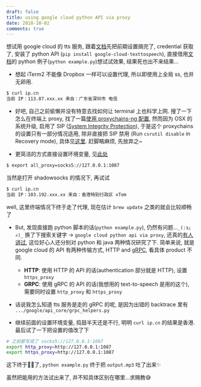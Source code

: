```yaml
---
draft: false
title: using google cloud python API via proxy
date: 2018-10-02
comments: true
---
```


想试用 google cloud 的 tts 服务, 跟着[文档](https://cloud.google.com/text-to-speech/docs/quickstart-protocol)先把前期设置搞完了, credential 获取了, 安装了 python API (`pip install google-cloud-texttospeech`), 直接借用[文档](https://cloud.google.com/text-to-speech/docs/create-audio)的 python 例子(`python example.py`)想试试效果, 结果死也出不来结果...

- 想起 iTerm2 不能像 Dropbox 一样可以设置代理, 所以即使用上全局 ss, 也并无卵用.

```bash
$ curl ip.cn
当前 IP：113.87.xxx.xx 来自：广东省深圳市 电信
```

- 好吧, 自己之前偷懒并没有特意去找如何让 terminal 上也科学上网. 搜了一下怎么在终端上 proxy,
找了一篇[使用 proxychains-ng 配置](http://www.devmeng.com/2016/04/19/shadowsocks_proxychainsNG_iterms2/),
然而因为 OSX 的系统升级, 启用了 SIP ([System Integrity Protection](https://en.wikipedia.org/wiki/System_Integrity_Protection)),
于是这个 proxychains 的设置只有一部分情况适用, 除非直接把 SIP 禁用 (Run `csrutil disable` in Recovery mode), 具体见[这里](https://github.com/rofl0r/proxychains-ng/issues/78). 赶脚略麻烦, 先放弃之~

- 更简洁的方式直接设置环境变量, 见[此处](https://github.com/mrdulin/blog/issues/18)

```bash
$ export all_proxy=socks5://127.0.0.1:1087
```

当然是打开 shadowsocks 的情况下, 再试试

```bash
$ curl ip.cn
当前 IP：103.192.xxx.xx 来自：香港特别行政区 xTom
```

well, 这里终端情况下终于走了代理, 现在估计 `brew update` 之类的就会比较顺畅了

- But, 发现直接跑 python 脚本的话(`python example.py`), 仍然有问题...`_(:з」∠)_`
换了下搜索关键字 -> `google cloud python api via proxy`, 还真的[有人讲过](https://github.com/salrashid123/gcpsamples/tree/master/proxy), 这位好心人还分别对 python 和 java 两种情况研究了下.
简单来说, 就是 google cloud 的 API 有两种传输方式, HTTP and [gRPC](https://grpc.io/), 看具体 product 不同.

  - **HTTP**: 使用 HTTP 的 API 的话(authentication 部分就是 HTTP), 设置 `https_proxy`
  - **GRPC**: 使用 gRPC 的 API 的话(我想用的 text-to-speech 是用的这个), 需要同时设置 `http_proxy` 和 `https_proxy`

- 话说我怎么知道 tts 服务是走的 gRPC 的呢, 是因为出错的 backtrace 里有 `.../google/api_core/grpc_helpers.py`

- 继续前面的设置环境变量, 捣鼓半天还是不行, 明明 `curl ip.cn` 的结果是香港.
最后试了一下把设置的值改了下

```bash
# 之前都写成了 socks5://127.0.0.1:1087
export http_proxy=http://127.0.0.1:1087
export https_proxy=http://127.0.0.1:1087
```

这下终于👌🏻了, `python example.py` 终于把 `output.mp3` 吐了出来✨

虽然把能用的方法试出来了, 并不知具体区别在哪里...求赐教😅
